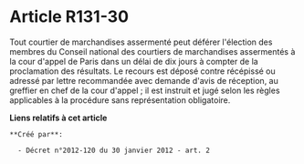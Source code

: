# Article R131-30

Tout courtier de marchandises assermenté peut déférer l'élection des membres du Conseil national des courtiers de
marchandises assermentés à la cour d'appel de Paris dans un délai de dix jours à compter de la proclamation des résultats. Le
recours est déposé contre récépissé ou adressé par lettre recommandée avec demande d'avis de réception, au greffier en chef
de la cour d'appel ; il est instruit et jugé selon les règles applicables à la procédure sans représentation obligatoire.

**Liens relatifs à cet article**

	**Créé par**:

	  - Décret n°2012-120 du 30 janvier 2012 - art. 2
